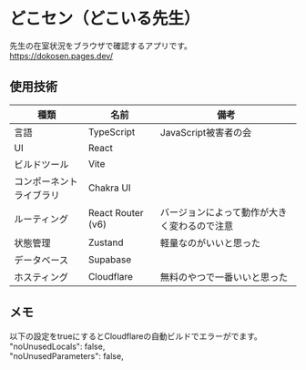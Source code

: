 # どこセン（どこいる先生）
先生の在室状況をブラウザで確認するアプリです。  
https://dokosen.pages.dev/

## 使用技術
|  種類 |  名前  | 備考 |
| ---- | ---- | ---- |
| 言語 | TypeScript | JavaScript被害者の会 |
| UI | React |  |
| ビルドツール | Vite |  |
| コンポーネントライブラリ | Chakra UI |  |
| ルーティング | React Router (v6) | バージョンによって動作が大きく変わるので注意 |
| 状態管理 | Zustand | 軽量なのがいいと思った |
| データベース | Supabase |  |
| ホスティング | Cloudflare | 無料のやつで一番いいと思った |
<!-- 追加用
|  |  |  |
-->

## メモ
以下の設定をtrueにするとCloudflareの自動ビルドでエラーがでます。  
    "noUnusedLocals": false,  
    "noUnusedParameters": false,
